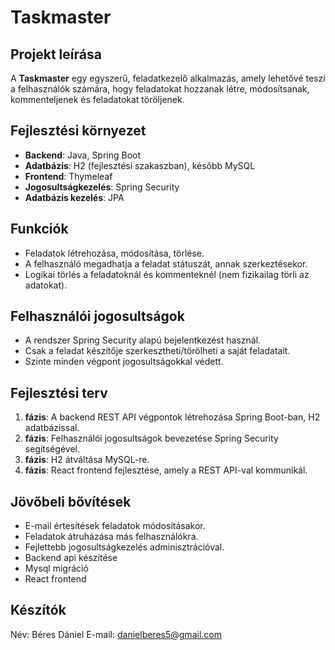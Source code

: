 # Taskmaster

## Projekt leírása
A **Taskmaster** egy egyszerű, feladatkezelő alkalmazás, amely lehetővé teszi a felhasználók számára, hogy feladatokat hozzanak létre, módosítsanak, kommenteljenek és feladatokat töröljenek.
## Fejlesztési környezet
- **Backend**: Java, Spring Boot
- **Adatbázis**: H2 (fejlesztési szakaszban), később MySQL
- **Frontend**: Thymeleaf
- **Jogosultságkezelés**: Spring Security
- **Adatbázis kezelés**: JPA

## Funkciók
- Feladatok létrehozása, módosítása, törlése.
- A felhasználó megadhatja a feladat státuszát, annak szerkeztésekor.
- Logikai törlés a feladatoknál és kommenteknél (nem fizikailag törli az adatokat).


## Felhasználói jogosultságok
- A rendszer Spring Security alapú bejelentkezést használ.
- Csak a feladat készítője szerkesztheti/törölheti a saját feladatait.
- Szinte minden végpont jogosultságokkal védett.

## Fejlesztési terv
1. **fázis**: A backend REST API végpontok létrehozása Spring Boot-ban, H2 adatbázissal.
2. **fázis**: Felhasználói jogosultságok bevezetése Spring Security segítségével.
3. **fázis**: H2 átváltása MySQL-re.
4. **fázis**: React frontend fejlesztése, amely a REST API-val kommunikál.


## Jövőbeli bővítések
- E-mail értesítések feladatok módosításakor.
- Feladatok átruházása más felhasználókra.
- Fejlettebb jogosultságkezelés adminisztrációval.
- Backend api készítése
- Mysql migráció
- React frontend

## Készítók
Név: Béres Dániel
E-mail: danielberes5@gmail.com
